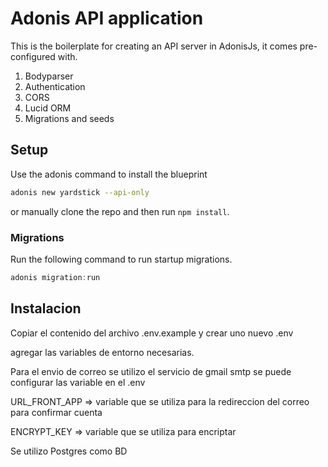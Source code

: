 # Adonis API application

This is the boilerplate for creating an API server in AdonisJs, it comes pre-configured with.

1. Bodyparser
2. Authentication
3. CORS
4. Lucid ORM
5. Migrations and seeds

## Setup

Use the adonis command to install the blueprint

```bash
adonis new yardstick --api-only
```

or manually clone the repo and then run `npm install`.


### Migrations

Run the following command to run startup migrations.

```js
adonis migration:run
```

## Instalacion
Copiar el contenido del archivo .env.example y crear uno nuevo .env

agregar las variables de entorno necesarias.

Para el envio de correo se utilizo el servicio de gmail smtp se puede configurar las variable en el .env

URL_FRONT_APP => variable que se utiliza para la redireccion del correo para confirmar cuenta

ENCRYPT_KEY => variable que se utiliza para encriptar

Se utilizo Postgres como BD
